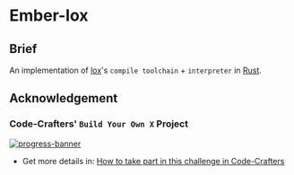 # Ember-lox

## Brief

An implementation of [lox](https://craftinginterpreters.com/the-lox-language.html)'s `compile toolchain` + `interpreter` in [Rust](https://www.rust-lang.org/).

## Acknowledgement

### Code-Crafters' `Build Your Own X` Project

[![progress-banner](https://backend.codecrafters.io/progress/interpreter/52c10a91-b03b-41f9-bff5-8f439c856a1a)](https://app.codecrafters.io/users/codecrafters-bot?r=2qF)

- Get more details in: [How to take part in this challenge in Code-Crafters](./CodeCrafters-README.md)
